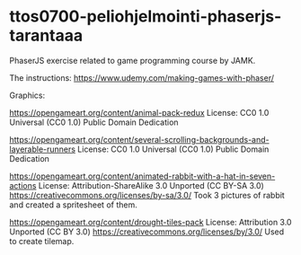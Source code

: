 # ttos0700-peliohjelmointi-phaserjs-tarantaaa
PhaserJS exercise related to game programming course by JAMK.

The instructions: https://www.udemy.com/making-games-with-phaser/


Graphics: 

https://opengameart.org/content/animal-pack-redux
License: CC0 1.0 Universal (CC0 1.0) Public Domain Dedication

https://opengameart.org/content/several-scrolling-backgrounds-and-layerable-runners
License: CC0 1.0 Universal (CC0 1.0) Public Domain Dedication

https://opengameart.org/content/animated-rabbit-with-a-hat-in-seven-actions
License: Attribution-ShareAlike 3.0 Unported (CC BY-SA 3.0)
https://creativecommons.org/licenses/by-sa/3.0/
Took 3 pictures of rabbit and created a spritesheet of them.

https://opengameart.org/content/drought-tiles-pack
License: Attribution 3.0 Unported (CC BY 3.0)
https://creativecommons.org/licenses/by/3.0/
Used to create tilemap.